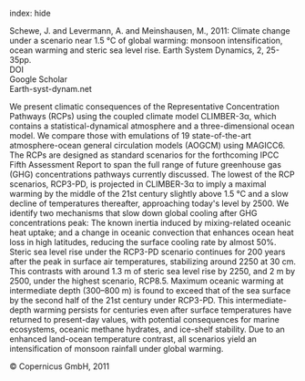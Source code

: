 index: hide

<div class="Citation">

  <div class="Citation-body">
    <div class="Citation-text">Schewe, J. and Levermann, A. and Meinshausen, M., 2011: Climate change under a scenario near 1.5 °C of global warming: monsoon intensification, ocean warming and steric sea level rise. <span class="Article-journal">Earth System Dynamics, </span><span class="Article-volume">2, </span>25-35pp.</div>
    <div class="Citation-links">
      <div class="CitationLink" data-href="https://doi.org/10.5194/esd-2-25-2011">
        <div class="CitationLink-icon CitationLink-Doi"></div>
        <div class="CitationLink-text">DOI</div>
      </div>
      <div class="CitationLink" data-href="https://scholar.google.com/scholar?q=10.5194/esd-2-25-2011">
        <div class="CitationLink-icon CitationLink-Scholar"></div>
        <div class="CitationLink-text">Google Scholar</div>
      </div>
      <div class="CitationLink" data-href="http://www.earth-syst-dynam.net/2/25/2011/esd-2-25-2011.pdf">
        <div class="CitationLink-icon CitationLink-Publisher"></div>
        <div class="CitationLink-text">Earth-syst-dynam.net</div>
      </div>
    </div>
  </div>
</div>

We present climatic consequences of the Representative Concentration Pathways (RCPs) using the coupled climate model CLIMBER-3α, which contains a statistical-dynamical atmosphere and a three-dimensional ocean model. We compare those with emulations of 19 state-of-the-art atmosphere-ocean general circulation models (AOGCM) using MAGICC6. The RCPs are designed as standard scenarios for the forthcoming IPCC Fifth Assessment Report to span the full range of future greenhouse gas (GHG) concentrations pathways currently discussed. The lowest of the RCP scenarios, RCP3-PD, is projected in CLIMBER-3α to imply a maximal warming by the middle of the 21st century slightly above 1.5 °C and a slow decline of temperatures thereafter, approaching today's level by 2500. We identify two mechanisms that slow down global cooling after GHG concentrations peak: The known inertia induced by mixing-related oceanic heat uptake; and a change in oceanic convection that enhances ocean heat loss in high latitudes, reducing the surface cooling rate by almost 50%. Steric sea level rise under the RCP3-PD scenario continues for 200 years after the peak in surface air temperatures, stabilizing around 2250 at 30 cm. This contrasts with around 1.3 m of steric sea level rise by 2250, and 2 m by 2500, under the highest scenario, RCP8.5. Maximum oceanic warming at intermediate depth (300–800 m) is found to exceed that of the sea surface by the second half of the 21st century under RCP3-PD. This intermediate-depth warming persists for centuries even after surface temperatures have returned to present-day values, with potential consequences for marine ecosystems, oceanic methane hydrates, and ice-shelf stability. Due to an enhanced land-ocean temperature contrast, all scenarios yield an intensification of monsoon rainfall under global warming.

<div class="Citation-copy">
&copy; Copernicus GmbH, 2011
</div>